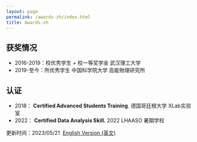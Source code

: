 ```yaml
---
layout: page
permalink: /awards-zh/index.html
title: Awards-zh
---
```

## 获奖情况

- 2016-2019：校优秀学生 + 校一等奖学金 武汉理工大学
- 2019-至今：所优秀学生 中国科学院大学 高能物理研究所

## 认证

- 2018： **Certified Advanced Students Training**. 德国哥廷根大学 XLab实验室
- 2022： **Certified Data Analysis Skill.** 2022 LHAASO 暑期学校

更新时间：2023/05/21&nbsp;   [English Version (英文)](https://easel7.github.io/awards/)
